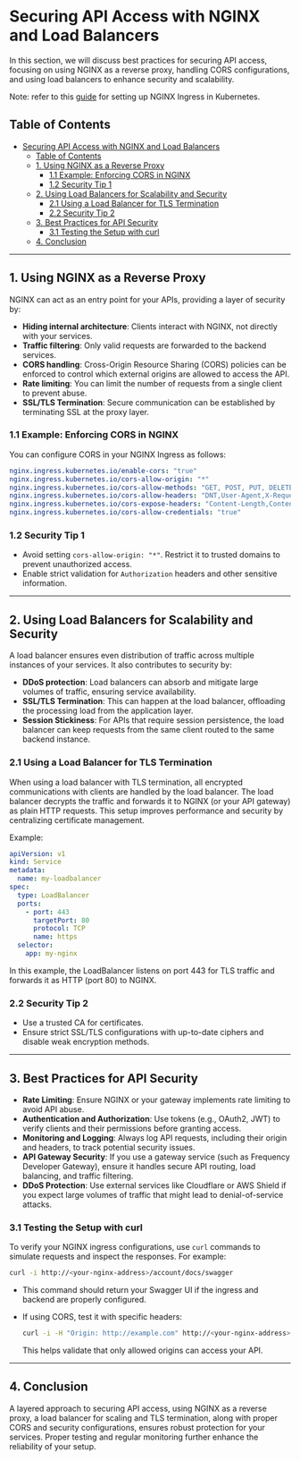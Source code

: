 # Securing API Access with NGINX and Load Balancers

In this section, we will discuss best practices for securing API access, focusing on using NGINX as a reverse proxy, handling CORS configurations, and using load balancers to enhance security and scalability.

Note: refer to this [guide](./Nginx.md) for setting up NGINX Ingress in Kubernetes.

## Table of Contents

- [Securing API Access with NGINX and Load Balancers](#securing-api-access-with-nginx-and-load-balancers)
  - [Table of Contents](#table-of-contents)
  - [1. Using NGINX as a Reverse Proxy](#1-using-nginx-as-a-reverse-proxy)
    - [1.1 Example: Enforcing CORS in NGINX](#11-example-enforcing-cors-in-nginx)
    - [1.2 Security Tip 1](#12-security-tip-1)
  - [2. Using Load Balancers for Scalability and Security](#2-using-load-balancers-for-scalability-and-security)
    - [2.1 Using a Load Balancer for TLS Termination](#21-using-a-load-balancer-for-tls-termination)
    - [2.2 Security Tip 2](#22-security-tip-2)
  - [3. Best Practices for API Security](#3-best-practices-for-api-security)
    - [3.1 Testing the Setup with curl](#31-testing-the-setup-with-curl)
  - [4. Conclusion](#4-conclusion)

---

## **1. Using NGINX as a Reverse Proxy**

NGINX can act as an entry point for your APIs, providing a layer of security by:

- **Hiding internal architecture**: Clients interact with NGINX, not directly with your services.
- **Traffic filtering**: Only valid requests are forwarded to the backend services.
- **CORS handling**: Cross-Origin Resource Sharing (CORS) policies can be enforced to control which external origins are allowed to access the API.
- **Rate limiting**: You can limit the number of requests from a single client to prevent abuse.
- **SSL/TLS Termination**: Secure communication can be established by terminating SSL at the proxy layer.

### 1.1 Example: Enforcing CORS in NGINX

You can configure CORS in your NGINX Ingress as follows:

```yaml
nginx.ingress.kubernetes.io/enable-cors: "true"
nginx.ingress.kubernetes.io/cors-allow-origin: "*"
nginx.ingress.kubernetes.io/cors-allow-methods: "GET, POST, PUT, DELETE, OPTIONS"
nginx.ingress.kubernetes.io/cors-allow-headers: "DNT,User-Agent,X-Requested-With,If-Modified-Since,Cache-Control,Content-Type,Range,Authorization"
nginx.ingress.kubernetes.io/cors-expose-headers: "Content-Length,Content-Range"
nginx.ingress.kubernetes.io/cors-allow-credentials: "true"
```

### 1.2 Security Tip 1

- Avoid setting `cors-allow-origin: "*"`. Restrict it to trusted domains to prevent unauthorized access.
- Enable strict validation for `Authorization` headers and other sensitive information.

---

## **2. Using Load Balancers for Scalability and Security**

A load balancer ensures even distribution of traffic across multiple instances of your services. It also contributes to security by:

- **DDoS protection**: Load balancers can absorb and mitigate large volumes of traffic, ensuring service availability.
- **SSL/TLS Termination**: This can happen at the load balancer, offloading the processing load from the application layer.
- **Session Stickiness**: For APIs that require session persistence, the load balancer can keep requests from the same client routed to the same backend instance.

### 2.1 Using a Load Balancer for TLS Termination

When using a load balancer with TLS termination, all encrypted communications with clients are handled by the load balancer. The load balancer decrypts the traffic and forwards it to NGINX (or your API gateway) as plain HTTP requests. This setup improves performance and security by centralizing certificate management.

Example:

```yaml
apiVersion: v1
kind: Service
metadata:
  name: my-loadbalancer
spec:
  type: LoadBalancer
  ports:
    - port: 443
      targetPort: 80
      protocol: TCP
      name: https
  selector:
    app: my-nginx
```

In this example, the LoadBalancer listens on port 443 for TLS traffic and forwards it as HTTP (port 80) to NGINX.

### 2.2 Security Tip 2

- Use a trusted CA for certificates.
- Ensure strict SSL/TLS configurations with up-to-date ciphers and disable weak encryption methods.

---

## **3. Best Practices for API Security**

- **Rate Limiting**: Ensure NGINX or your gateway implements rate limiting to avoid API abuse.
- **Authentication and Authorization**: Use tokens (e.g., OAuth2, JWT) to verify clients and their permissions before granting access.
- **Monitoring and Logging**: Always log API requests, including their origin and headers, to track potential security issues.
- **API Gateway Security**: If you use a gateway service (such as Frequency Developer Gateway), ensure it handles secure API routing, load balancing, and traffic filtering.
- **DDoS Protection**: Use external services like Cloudflare or AWS Shield if you expect large volumes of traffic that might lead to denial-of-service attacks.

### 3.1 Testing the Setup with curl

To verify your NGINX ingress configurations, use `curl` commands to simulate requests and inspect the responses. For example:

```bash
curl -i http://<your-nginx-address>/account/docs/swagger
```

- This command should return your Swagger UI if the ingress and backend are properly configured.
- If using CORS, test it with specific headers:

  ```bash
  curl -i -H "Origin: http://example.com" http://<your-nginx-address>/account
  ```

  This helps validate that only allowed origins can access your API.

---

## **4. Conclusion**

A layered approach to securing API access, using NGINX as a reverse proxy, a load balancer for scaling and TLS termination, along with proper CORS and security configurations, ensures robust protection for your services. Proper testing and regular monitoring further enhance the reliability of your setup.
